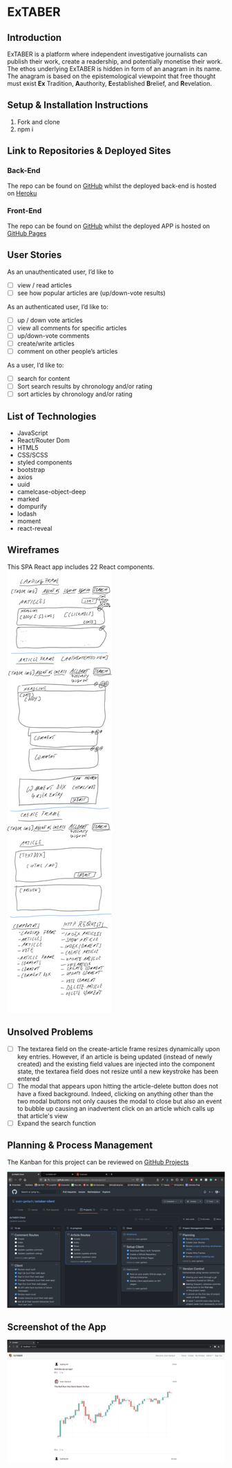 # ExTABER

## Introduction
ExTABER is a platform where independent investigative journalists can publish their work, create a readership, and
potentially monetise their work. The ethos underlying ExTABER is hidden in form of an anagram in its name. The
anagram is based on the epistemological viewpoint that free thought must exist **Ex** Tradition, **A**authority,
**E**established **B**relief, and **R**evelation.


## Setup & Installation Instructions
1. Fork and clone
1. npm i

## Link to Repositories & Deployed Sites
### Back-End
The repo can be found on [GitHub](https://github.com/sven-gerlach/extaber-api) whilst the deployed back-end is hosted
on [Heroku](https://extaber-api.herokuapp.com/)

### Front-End
The repo can be found on [GitHub](https://github.com/sven-gerlach/extaber-client) whilst the deployed APP is hosted
on [GitHub Pages](https://sven-gerlach.github.io/extaber-client/#/)

## User Stories
As an unauthenticated user, I’d like to
- [ ] view / read articles
- [ ] see how popular articles are (up/down-vote results)

As an authenticated user, I’d like to:
- [ ] up / down vote articles
- [ ] view all comments for specific articles
- [ ] up/down-vote comments
- [ ] create/write articles
- [ ] comment on other people’s articles

As a user, I’d like to:
- [ ] search for content
- [ ] Sort search results by chronology and/or rating
- [ ] sort articles by chronology and/or rating

## List of Technologies
- JavaScript
- React/Router Dom
- HTML5
- CSS/SCSS
- styled components
- bootstrap
- axios
- uuid
- camelcase-object-deep
- marked
- dompurify
- lodash
- moment
- react-reveal

## Wireframes
This SPA React app includes 22 React components.
![Wireframes](./src/assets/img/Wireframes.png)


## Unsolved Problems
- [ ] The textarea field on the create-article frame resizes dynamically upon key entries. However, if an article is being updated (instead of newly created) and the existing field values are injected into the component state, the textarea field does not resize until a new keystroke has been entered
- [ ] The modal that appears upon hitting the article-delete button does not have a fixed background. Indeed, clicking on anything other than the two modal buttons not only causes the modal to close but also an event to bubble up causing an inadvertent click on an article which calls up that article's view
- [ ] Expand the search function

## Planning & Process Management

The Kanban for this project can be reviewed on [GitHub Projects](https://github.com/sven-gerlach/extaber-client/projects/1)

![Kanban](./src/assets/img/Kanban%20Planning_front-end.png)

## Screenshot of the App
![Screenshot](./src/assets/img/ExTABER%20Screenshot.png)
